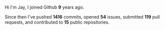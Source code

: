 Hi I'm Jay, I joined Github **9** years ago.

Since then I've pushed **1416** commits, opened **54** issues, submitted **119** pull requests, and contributed to **15** public repositories.
